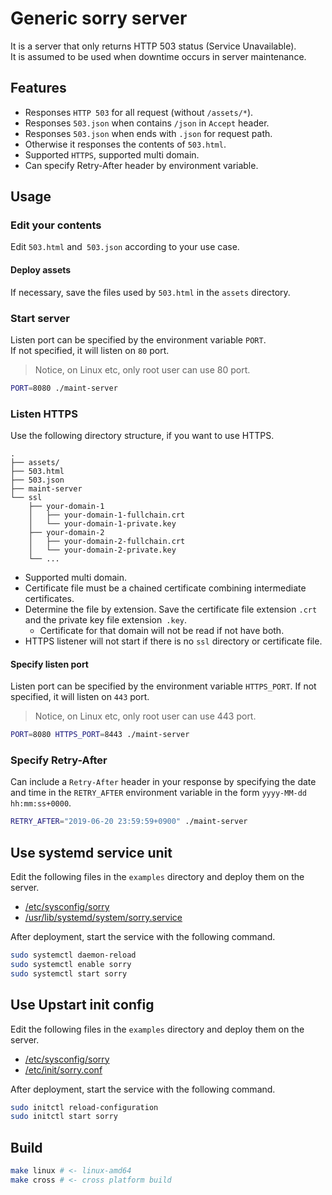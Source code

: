# Generic sorry server

It is a server that only returns HTTP 503 status (Service Unavailable).  
It is assumed to be used when downtime occurs in server maintenance.  

## Features

- Responses `HTTP 503` for all request (without `/assets/*`).
- Responses `503.json` when contains `/json` in `Accept` header.
- Responses `503.json` when ends with `.json` for request path.
- Otherwise it responses the contents of `503.html`.
- Supported `HTTPS`, supported multi domain.
- Can specify Retry-After header by environment variable.

## Usage

### Edit your contents

Edit `503.html` and` 503.json` according to your use case.

#### Deploy assets 

If necessary, save the files used by `503.html` in the `assets` directory.

### Start server

Listen port can be specified by the environment variable `PORT`.  
If not specified, it will listen on `80` port.  

> Notice, on Linux etc, only root user can use 80 port.

```sh
PORT=8080 ./maint-server
```

### Listen HTTPS

Use the following directory structure, if you want to use HTTPS.
 

```
.
├── assets/
├── 503.html
├── 503.json
├── maint-server
└── ssl
    ├── your-domain-1
    │   ├── your-domain-1-fullchain.crt
    │   └── your-domain-1-private.key
    ├── your-domain-2
    │   ├── your-domain-2-fullchain.crt
    │   └── your-domain-2-private.key
    └── ...
```

- Supported multi domain.
- Certificate file must be a chained certificate combining intermediate certificates.
- Determine the file by extension.
    Save the certificate file extension `.crt` and the private key file extension` .key`.
  - Certificate for that domain will not be read if not have both.
- HTTPS listener will not start if there is no `ssl` directory or certificate file.

#### Specify listen port

Listen port can be specified by the environment variable `HTTPS_PORT`.
If not specified, it will listen on `443` port.

> Notice, on Linux etc, only root user can use 443 port.

```sh
PORT=8080 HTTPS_PORT=8443 ./maint-server
```

### Specify Retry-After

Can include a `Retry-After` header in your response by specifying the date and time in the `RETRY_AFTER` environment variable in the form `yyyy-MM-dd hh:mm:ss+0000`.

```sh
RETRY_AFTER="2019-06-20 23:59:59+0900" ./maint-server
```

## Use systemd service unit

Edit the following files in the `examples` directory and deploy them on the server.

- [/etc/sysconfig/sorry](examples/etc/sysconfig/sorry)
- [/usr/lib/systemd/system/sorry.service](examples/usr/lib/systemd/system/sorry.service)

After deployment, start the service with the following command.

```sh
sudo systemctl daemon-reload
sudo systemctl enable sorry
sudo systemctl start sorry
```

## Use Upstart init config

Edit the following files in the `examples` directory and deploy them on the server.

- [/etc/sysconfig/sorry](examples/etc/sysconfig/sorry)
- [/etc/init/sorry.conf](examples/etc/init/sorry.conf)

After deployment, start the service with the following command.

```sh
sudo initctl reload-configuration
sudo initctl start sorry
```

## Build

```sh
make linux # <- linux-amd64
make cross # <- cross platform build
```
